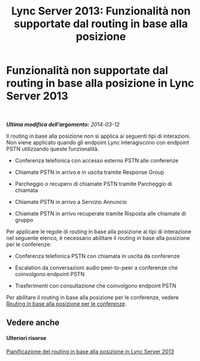 ﻿---
title: 'Lync Server 2013: Funzionalità non supportate dal routing in base alla posizione'
TOCTitle: Funzionalità non supportate dal routing in base alla posizione
ms:assetid: c3d54953-a7d6-4465-a6c3-ae411b2d8ea9
ms:mtpsurl: https://technet.microsoft.com/it-it/library/JJ994071(v=OCS.15)
ms:contentKeyID: 52062309
ms.date: 08/24/2015
mtps_version: v=OCS.15
ms.translationtype: HT
---

# Funzionalità non supportate dal routing in base alla posizione in Lync Server 2013

 

_**Ultima modifica dell'argomento:** 2014-03-12_

Il routing in base alla posizione non si applica ai seguenti tipi di interazioni. Non viene applicato quando gli endpoint Lync interagiscono con endpoint PSTN utilizzando queste funzionalità.

  - Conferenza telefonica con accesso esterno PSTN alle conferenze

  - Chiamate PSTN in arrivo e in uscita tramite Response Group

  - Parcheggio o recupero di chiamate PSTN tramite Parcheggio di chiamata

  - Chiamate PSTN in arrivo a Servizio Annuncio

  - Chiamate PSTN in arrivo recuperate tramite Risposta alle chiamate di gruppo

Per applicare le regole di routing in base alla posizione ai tipi di interazione nel seguente elenco, è necessario abilitare il routing in base alla posizione per le conferenze:

  - Conferenza telefonica PSTN con chiamata in uscita da conferenze

  - Escalation da conversazioni audio peer-to-peer a conferenze che coinvolgono endpoint PSTN

  - Trasferimenti con consultazione che coinvolgono endpoint PSTN

Per abilitare il routing in base alla posizione per le conferenze, vedere [Routing in base alla posizione per le conferenze](lync-server-2013-location-based-routing-for-conferencing.md).

## Vedere anche

#### Ulteriori risorse

[Pianificazione del routing in base alla posizione in Lync Server 2013](lync-server-2013-planning-for-location-based-routing.md)

